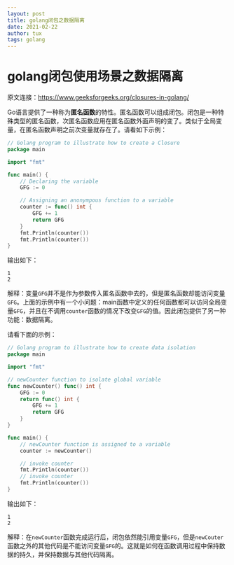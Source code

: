 ```yaml
---
layout: post
title: golang闭包之数据隔离
date: 2021-02-22
author: tux
tags: golang
---
```


# golang闭包使用场景之数据隔离

原文连接：https://www.geeksforgeeks.org/closures-in-golang/

Go语言提供了一种称为**匿名函数**的特性。匿名函数可以组成闭包。闭包是一种特殊类型的匿名函数，次匿名函数应用在匿名函数外面声明的变了。类似于全局变量，在匿名函数声明之前次变量就存在了。请看如下示例：

```go
// Golang program to illustrate how to create a Closure
package main

import "fmt"

func main() {
    // Declaring the variable
    GFG := 0

    // Assigning an anonympous function to a variable
    counter := func() int {
        GFG += 1
        return GFG
    }
    fmt.Println(counter())
    fmt.Println(counter())
}
```
输出如下：
```
1
2
```
解释：变量`GFG`并不是作为参数传入匿名函数中去的，但是匿名函数却能访问变量`GFG`。上面的示例中有一个小问题：main函数中定义的任何函数都可以访问全局变量`GFG`，并且在不调用`counter`函数的情况下改变`GFG`的值。因此闭包提供了另一种功能：数据隔离。

请看下面的示例：

```go
// Golang program to illustrate how to create data isolation
package main

import "fmt"

// newCounter function to isolate global variable
func newCounter() func() int {
    GFG := 0
    return func() int {
        GFG += 1
        return GFG
    }
}

func main() {
    // newCounter function is assigned to a variable
    counter := newCounter()

    // invoke counter
    fmt.Println(counter())
    // invoke counter
    fmt.Println(counter())
}
```
输出如下：
```
1
2
```
解释：在`newCounter`函数完成运行后，闭包依然能引用变量`GFG`，但是`newCouter`函数之外的其他代码是不能访问变量`GFG`的。这就是如何在函数调用过程中保持数据的持久，并保持数据与其他代码隔离。